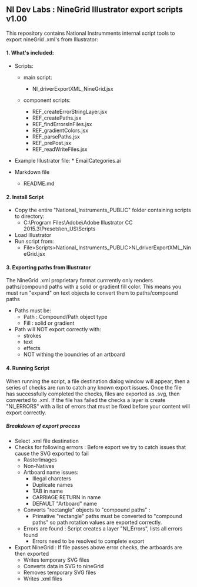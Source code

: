 ## NI Dev Labs : NineGrid Illustrator export scripts v1.00

This repository contains National Instrumments internal script tools to export nineGrid .xml's from Illustrator:

#### 1. What's included:
* Scripts:
    * main script:
        * NI_driverExportXML_NineGrid.jsx
    
    * component scripts:
        * REF_createErrorStringLayer.jsx
        * REF_createPaths.jsx
        * REF_findErrorsInFiles.jsx
        * REF_gradientColors.jsx
        * REF_parsePaths.jsx
        * REF_prePost.jsx
        * REF_readWriteFiles.jsx
        
* Example Illustrator file:
        * EmailCategories.ai
* Markdown file
    * README.md
	
#### 2. Install Script
* Copy the entire "National_Instruments_PUBLIC" folder containing scripts to directory:
	* C:\Program Files\Adobe\Adobe Illustrator CC 2015.3\Presets\en_US\Scripts
* Load Illustrator
* Run script from:
    * File>Scripts>National_Instruments_PUBLIC>NI_driverExportXML_NineGrid.jsx

#### 3. Exporting paths from Illustrator
The NineGrid .xml proprietary format currrently only renders paths/compound paths with a solid or gradient fill color. This means you must run "expand" on text objects to convert them to paths/compound paths
* Paths must be:
    * Path : Compound/Path object type
    * Fill : solid or gradient
* Path will NOT export correctly with:
    * strokes
    * text
    * effects
    * NOT withing the boundries of an artboard

#### 4. Running Script
When running the script, a file destination dialog window will appear, then a series of checks are run to catch any known export issues.
Once the file has successfully completed the checks, files are exported as .svg, then converted to .xml.
If the file has failed the checks a layer is create "NI_ERRORS" with a list of errors that must be fixed before your content will export correctly.

##### Breakdown of export process 
* Select .xml file destination
* Checks for following errrors : Before export we try to catch issues that cause the SVG exported to fail
    * RasterImages
    * Non-Natives
    * Artboard name issues:
        * Illegal charcters
        * Duplicate names
        * TAB in name
        * CARRIAGE RETURN in name
        * DEFAULT "Artboard" name
    * Converts "rectangle" objects to "compound paths" :
        * Primative "rectangle" paths must be converted to "compound paths" so path rotation values are exported correctly.
    * Errors are found : Script creates a layer "NI_Errors", lists all errors found
        * Errors need to be resolved to complete export
* Export NineGrid : If file passes above error checks, the artboards are then exported
    * Writes temporary SVG files
    * Converts data in SVG to nineGrid
    * Removes temporary SVG files
    * Writes .xml files